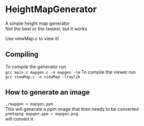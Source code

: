 # HeightMapGenerator
A simple height map generator\
Not the best or the fastest, but it works

Use viewMap.c to view it!
## Compiling
To compile the generator run\
`gcc main.c mapgen.c -o mapgen -lm`
To compile the viewer run\
`gcc viewMap.c -o viewMap -lraylib`

## How to generate an image
`./mapgen > mapgen.ppm`\
This will generate a ppm image that then needs to be converted\
`pnmtopng mapgen.ppm > mapgen.png`\
will convert it
